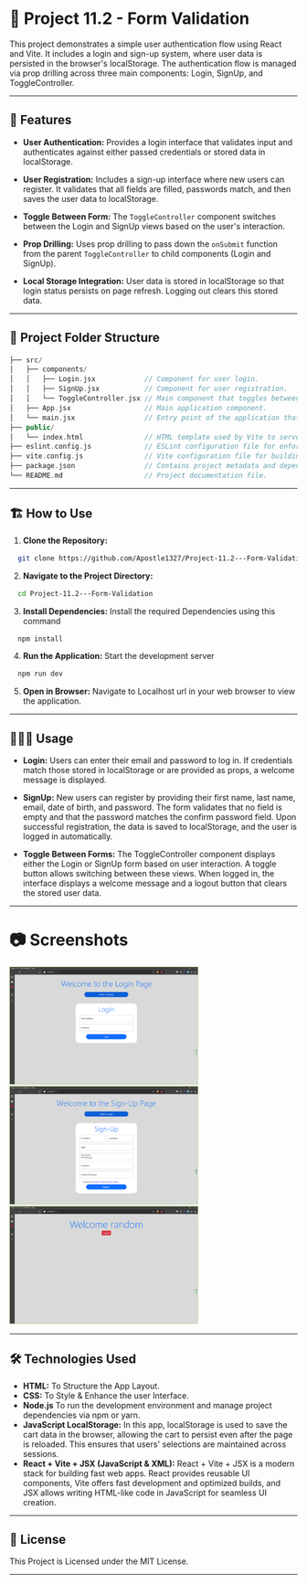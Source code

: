 # 📌 Project 11.2 - Form Validation

This project demonstrates a simple user authentication flow using React and Vite. It includes a login and sign-up system, where user data is persisted in the browser's localStorage. The authentication flow is managed via prop drilling across three main components: Login, SignUp, and ToggleController.

---

## 🚀 Features

- **User Authentication:**
  Provides a login interface that validates input and authenticates against either passed credentials or stored data in localStorage.

- **User Registration:**
  Includes a sign-up interface where new users can register. It validates that all fields are filled, passwords match, and then saves the user data to localStorage.

- **Toggle Between Form:**
  The `ToggleController` component switches between the Login and SignUp views based on the user's interaction.

- **Prop Drilling:**
  Uses prop drilling to pass down the `onSubmit` function from the parent `ToggleController` to child components (Login and SignUp).

- **Local Storage Integration:**
  User data is stored in localStorage so that login status persists on page refresh. Logging out clears this stored data.

---

## 📂 Project Folder Structure

```cpp
├── src/
│   ├── components/
│   │   ├── Login.jsx            // Component for user login.
│   │   ├── SignUp.jsx           // Component for user registration.
│   │   └── ToggleController.jsx // Main component that toggles between Login and SignUp.
│   ├── App.jsx                  // Main application component.
│   └── main.jsx                 // Entry point of the application that renders the App component.
├── public/
│   └── index.html               // HTML template used by Vite to serve the React app.
├── eslint.config.js             // ESLint configuration file for enforcing code quality and consistency.
├── vite.config.js               // Vite configuration file for building and serving the project.
├── package.json                 // Contains project metadata and dependencies.
└── README.md                    // Project documentation file.

```

---

## 🏗️ How to Use

1. **Clone the Repository:**

```bash
  git clone https://github.com/Apostle1327/Project-11.2---Form-Validation.git
```

2. **Navigate to the Project Directory:**

```bash
  cd Project-11.2---Form-Validation
```

3. **Install Dependencies:**
   Install the required Dependencies using this command

```bash
  npm install
```

4. **Run the Application:**
   Start the development server

```bash
  npm run dev
```

5. **Open in Browser:**
   Navigate to Localhost url in your web browser to view the application.

---

## 👨🏼‍💻 Usage

- **Login:**
  Users can enter their email and password to log in. If credentials match those stored in localStorage or are provided as props, a welcome message is displayed.

- **SignUp:**
  New users can register by providing their first name, last name, email, date of birth, and password. The form validates that no field is empty and that the password matches the confirm password field. Upon successful registration, the data is saved to localStorage, and the user is logged in automatically.

- **Toggle Between Forms:**
  The ToggleController component displays either the Login or SignUp form based on user interaction. A toggle button allows switching between these views. When logged in, the interface displays a welcome message and a logout button that clears the stored user data.

---

# 📷 Screenshots

<img width="330" alt="Form Validation - 1" src="./src/Images/Form Validation - 1.png">
<img width="330" alt="Form Validation - 2" src="./src/Images/Form Validation - 2.png">
<img width="330" alt="Form Validation - 3" src="./src/Images/Form Validation - 3.png">

---

## 🛠️ Technologies Used

- **HTML:**
  To Structure the App Layout.
- **CSS:**
  To Style & Enhance the user Interface.
- **Node.js**
  To run the development environment and manage project dependencies via npm or yarn.
- **JavaScript LocalStorage:**
  In this app, localStorage is used to save the cart data in the browser, allowing the cart to persist even after the page is reloaded. This ensures that users' selections are maintained across sessions.
- **React + Vite + JSX (JavaScript & XML):**
  React + Vite + JSX is a modern stack for building fast web apps. React provides reusable UI components, Vite offers fast development and optimized builds, and JSX allows writing HTML-like code in JavaScript for seamless UI creation.

---

## 📜 License

This Project is Licensed under the MIT License.

---
